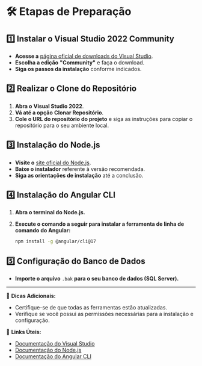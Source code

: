 # 🛠️ Etapas de Preparação

## 1️⃣ Instalar o Visual Studio 2022 Community
- **Acesse a** [página oficial de downloads do Visual Studio](https://visualstudio.microsoft.com/pt-br/downloads/).
- **Escolha a edição** **"Community"** e faça o download.
- **Siga os passos da instalação** conforme indicados.

## 2️⃣ Realizar o Clone do Repositório
1. **Abra o** **Visual Studio 2022**.
2. **Vá até a opção** **Clonar Repositório**.
3. **Cole o URL do repositório do projeto** e siga as instruções para copiar o repositório para o seu ambiente local.


## 3️⃣ Instalação do Node.js
- **Visite o** [site oficial do Node.js](https://nodejs.org/).
- **Baixe o instalador** referente à versão recomendada.
- **Siga as orientações de instalação** até a conclusão.

## 4️⃣ Instalação do Angular CLI
1. **Abra o terminal do Node.js.**
2. **Execute o comando a seguir para instalar a ferramenta de linha de comando do Angular:**

    ```bash
    npm install -g @angular/cli@17
    ```

## 5️⃣ Configuração do Banco de Dados
- **Importe o arquivo** `.bak` **para o seu banco de dados (SQL Server).**

---

📌 **Dicas Adicionais:**
- Certifique-se de que todas as ferramentas estão atualizadas.
- Verifique se você possui as permissões necessárias para a instalação e configuração.

🔗 **Links Úteis:**
- [Documentação do Visual Studio](https://docs.microsoft.com/visualstudio/)
- [Documentação do Node.js](https://nodejs.org/en/docs/)
- [Documentação do Angular CLI](https://angular.io/cli)
